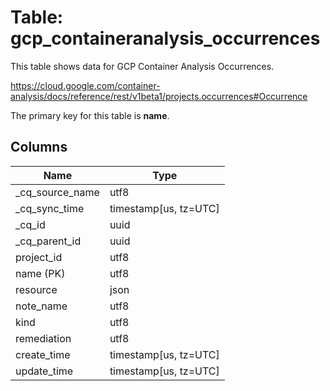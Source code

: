 # Table: gcp_containeranalysis_occurrences

This table shows data for GCP Container Analysis Occurrences.

https://cloud.google.com/container-analysis/docs/reference/rest/v1beta1/projects.occurrences#Occurrence

The primary key for this table is **name**.

## Columns

| Name          | Type          |
| ------------- | ------------- |
|_cq_source_name|utf8|
|_cq_sync_time|timestamp[us, tz=UTC]|
|_cq_id|uuid|
|_cq_parent_id|uuid|
|project_id|utf8|
|name (PK)|utf8|
|resource|json|
|note_name|utf8|
|kind|utf8|
|remediation|utf8|
|create_time|timestamp[us, tz=UTC]|
|update_time|timestamp[us, tz=UTC]|